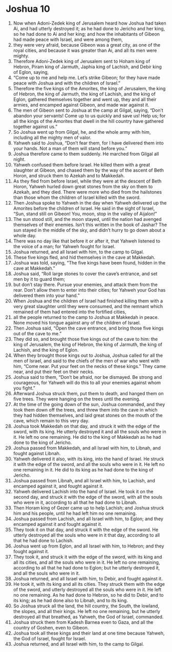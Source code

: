 ﻿
# Joshua 10
1. Now when Adoni-Zedek king of Jerusalem heard how Joshua had taken Ai, and had utterly destroyed it; as he had done to Jericho and her king, so he had done to Ai and her king; and how the inhabitants of Gibeon had made peace with Israel, and were among them, 
2. they were very afraid, because Gibeon was a great city, as one of the royal cities, and because it was greater than Ai, and all its men were mighty. 
3. Therefore Adoni-Zedek king of Jerusalem sent to Hoham king of Hebron, Piram king of Jarmuth, Japhia king of Lachish, and Debir king of Eglon, saying, 
4. “Come up to me and help me. Let’s strike Gibeon; for they have made peace with Joshua and with the children of Israel.” 
5. Therefore the five kings of the Amorites, the king of Jerusalem, the king of Hebron, the king of Jarmuth, the king of Lachish, and the king of Eglon, gathered themselves together and went up, they and all their armies, and encamped against Gibeon, and made war against it. 
6. The men of Gibeon sent to Joshua at the camp at Gilgal, saying, “Don’t abandon your servants! Come up to us quickly and save us! Help us; for all the kings of the Amorites that dwell in the hill country have gathered together against us.” 
7. So Joshua went up from Gilgal, he, and the whole army with him, including all the mighty men of valor. 
8. Yahweh said to Joshua, “Don’t fear them, for I have delivered them into your hands. Not a man of them will stand before you.” 
9. Joshua therefore came to them suddenly. He marched from Gilgal all night. 
10. Yahweh confused them before Israel. He killed them with a great slaughter at Gibeon, and chased them by the way of the ascent of Beth Horon, and struck them to Azekah and to Makkedah. 
11. As they fled from before Israel, while they were at the descent of Beth Horon, Yahweh hurled down great stones from the sky on them to Azekah, and they died. There were more who died from the hailstones than those whom the children of Israel killed with the sword. 
12. Then Joshua spoke to Yahweh in the day when Yahweh delivered up the Amorites before the children of Israel. He said in the sight of Israel, “Sun, stand still on Gibeon! You, moon, stop in the valley of Aijalon!” 
13. The sun stood still, and the moon stayed, until the nation had avenged themselves of their enemies. Isn’t this written in the book of Jashar? The sun stayed in the middle of the sky, and didn’t hurry to go down about a whole day. 
14. There was no day like that before it or after it, that Yahweh listened to the voice of a man; for Yahweh fought for Israel. 
15. Joshua returned, and all Israel with him, to the camp to Gilgal. 
16. These five kings fled, and hid themselves in the cave at Makkedah. 
17. Joshua was told, saying, “The five kings have been found, hidden in the cave at Makkedah.” 
18. Joshua said, “Roll large stones to cover the cave’s entrance, and set men by it to guard them; 
19. but don’t stay there. Pursue your enemies, and attack them from the rear. Don’t allow them to enter into their cities; for Yahweh your God has delivered them into your hand.” 
20. When Joshua and the children of Israel had finished killing them with a very great slaughter until they were consumed, and the remnant which remained of them had entered into the fortified cities, 
21. all the people returned to the camp to Joshua at Makkedah in peace. None moved his tongue against any of the children of Israel. 
22. Then Joshua said, “Open the cave entrance, and bring those five kings out of the cave to me.” 
23. They did so, and brought those five kings out of the cave to him: the king of Jerusalem, the king of Hebron, the king of Jarmuth, the king of Lachish, and the king of Eglon. 
24. When they brought those kings out to Joshua, Joshua called for all the men of Israel, and said to the chiefs of the men of war who went with him, “Come near. Put your feet on the necks of these kings.” They came near, and put their feet on their necks. 
25. Joshua said to them, “Don’t be afraid, nor be dismayed. Be strong and courageous, for Yahweh will do this to all your enemies against whom you fight.” 
26. Afterward Joshua struck them, put them to death, and hanged them on five trees. They were hanging on the trees until the evening. 
27. At the time of the going down of the sun, Joshua commanded, and they took them down off the trees, and threw them into the cave in which they had hidden themselves, and laid great stones on the mouth of the cave, which remain to this very day. 
28. Joshua took Makkedah on that day, and struck it with the edge of the sword, with its king. He utterly destroyed it and all the souls who were in it. He left no one remaining. He did to the king of Makkedah as he had done to the king of Jericho. 
29. Joshua passed from Makkedah, and all Israel with him, to Libnah, and fought against Libnah. 
30. Yahweh delivered it also, with its king, into the hand of Israel. He struck it with the edge of the sword, and all the souls who were in it. He left no one remaining in it. He did to its king as he had done to the king of Jericho. 
31. Joshua passed from Libnah, and all Israel with him, to Lachish, and encamped against it, and fought against it. 
32. Yahweh delivered Lachish into the hand of Israel. He took it on the second day, and struck it with the edge of the sword, with all the souls who were in it, according to all that he had done to Libnah. 
33. Then Horam king of Gezer came up to help Lachish; and Joshua struck him and his people, until he had left him no one remaining. 
34. Joshua passed from Lachish, and all Israel with him, to Eglon; and they encamped against it and fought against it. 
35. They took it on that day, and struck it with the edge of the sword. He utterly destroyed all the souls who were in it that day, according to all that he had done to Lachish. 
36. Joshua went up from Eglon, and all Israel with him, to Hebron; and they fought against it. 
37. They took it, and struck it with the edge of the sword, with its king and all its cities, and all the souls who were in it. He left no one remaining, according to all that he had done to Eglon; but he utterly destroyed it, and all the souls who were in it. 
38. Joshua returned, and all Israel with him, to Debir, and fought against it. 
39. He took it, with its king and all its cities. They struck them with the edge of the sword, and utterly destroyed all the souls who were in it. He left no one remaining. As he had done to Hebron, so he did to Debir, and to its king; as he had done also to Libnah, and to its king. 
40. So Joshua struck all the land, the hill country, the South, the lowland, the slopes, and all their kings. He left no one remaining, but he utterly destroyed all that breathed, as Yahweh, the God of Israel, commanded. 
41. Joshua struck them from Kadesh Barnea even to Gaza, and all the country of Goshen, even to Gibeon. 
42. Joshua took all these kings and their land at one time because Yahweh, the God of Israel, fought for Israel. 
43. Joshua returned, and all Israel with him, to the camp to Gilgal. 

